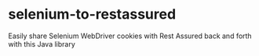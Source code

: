 # selenium-to-restassured
Easily share Selenium WebDriver cookies with Rest Assured back and forth with this Java library
